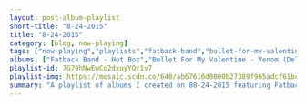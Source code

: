 ```yaml
---
layout: post-album-playlist
short-title: "8-24-2015"
title: "8-24-2015"
category: [blog, now-playing]
tags: ["now-playing","playlists","fatback-band","bullet-for-my-valentine","various-artists","the-world-is-a-beautiful-place-&-i-am-no-longer-afraid-to-die","the-octopus-project","wavves","dire-straits","b.r.gibson","various-artists","various-artists"]
albums: ["Fatback Band - Hot Box","Bullet For My Valentine - Venom (Deluxe Edition)","Various Artists - Stupid and Weird","The World Is A Beautiful Place & I Am No Longer Afraid To Die - Between Bodies","The Octopus Project - Hello, Avalanche","Wavves - King Of The Beach","Dire Straits - Brothers in Arms","b.r.gibson - Roads","Various Artists - English Graffiti (Deluxe)","Various Artists - Hello, I'm Johnny Cash"]
playlist-id: 7G79hNwEwCo2dxuyYQr1v7
playlist-img: https://mosaic.scdn.co/640/ab67616d0000b27389f965adcf61bcfd4c341baeab67616d0000b273b5836f92f626bb4fe05b016aab67616d0000b273bf26d4338c76da7520c0181aab67616d0000b273f44daf7ddb1c1762fbbb3c59
summary: "A playlist of albums I created on 08-24-2015 featuring Fatback Band, Bullet For My Valentine, Various Artists, The World Is A Beautiful Place & I Am No Longer Afraid To Die, The Octopus Project, Wavves, Dire Straits, b.r.gibson, Various Artists, and Various Artists"
---
```

